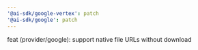```yaml
---
'@ai-sdk/google-vertex': patch
'@ai-sdk/google': patch
---
```


feat (provider/google): support native file URLs without download
